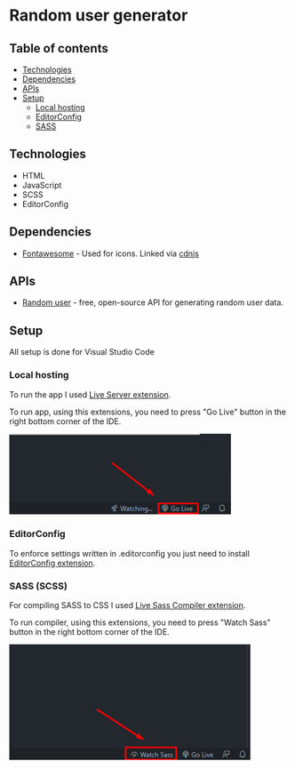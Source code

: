 # Random user generator

## Table of contents
- [Technologies](#technologies)
- [Dependencies](#dependencies)
- [APIs](#apis)
- [Setup](#setup)
    - [Local hosting](#local-hosting)
    - [EditorConfig](#editorconfig)
    - [SASS](#sass-scss)

## Technologies
- HTML
- JavaScript
- SCSS
- EditorConfig

## Dependencies
- [Fontawesome](https://fontawesome.com/) - Used for icons. Linked via [cdnjs](https://cdnjs.com/)

## APIs
- [Random user](https://randomuser.me/) - free, open-source API for generating random user data.

## Setup
All setup is done for Visual Studio Code
### Local hosting
To run the app I used [Live Server extension](https://marketplace.visualstudio.com/items?itemName=ritwickdey.LiveServer).

To run app, using this extensions, you need to press "Go Live" button in the right bottom corner of the IDE.

![vscode1](./docs/images/1.png)
### EditorConfig
To enforce settings written in .editorconfig you just need to install [EditorConfig extension](https://marketplace.visualstudio.com/items?itemName=EditorConfig.EditorConfig).
### SASS (SCSS)
For compiling SASS to CSS I used [Live Sass Compiler extension](https://marketplace.visualstudio.com/items?itemName=ritwickdey.live-sass).

To run compiler, using this extensions, you need to press "Watch Sass" button in the right bottom corner of the IDE.

![vscode2](./docs/images/2.png)
